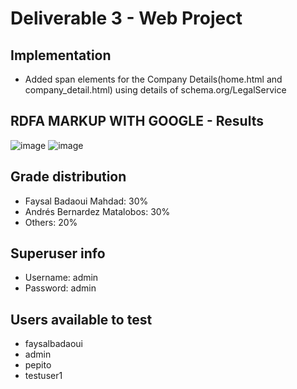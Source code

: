 # Deliverable 3 - Web Project
## Implementation
- Added span elements for the Company Details(home.html and company_detail.html) using details of schema.org/LegalService

## RDFA MARKUP WITH GOOGLE - Results
![image](https://github.com/faysalbadaoui/Web-Project/assets/73638078/917c195b-df1b-4472-b740-f7750cb00fdf)
![image](https://github.com/faysalbadaoui/Web-Project/assets/73638078/99617e45-a1ce-41a2-b5d2-e69920e00e19)

## Grade distribution
- Faysal Badaoui Mahdad: 30%
- Andrés Bernardez Matalobos: 30%
- Others: 20%
## Superuser info
- Username: admin
- Password: admin
## Users available to test
- faysalbadaoui
- admin
- pepito
- testuser1
